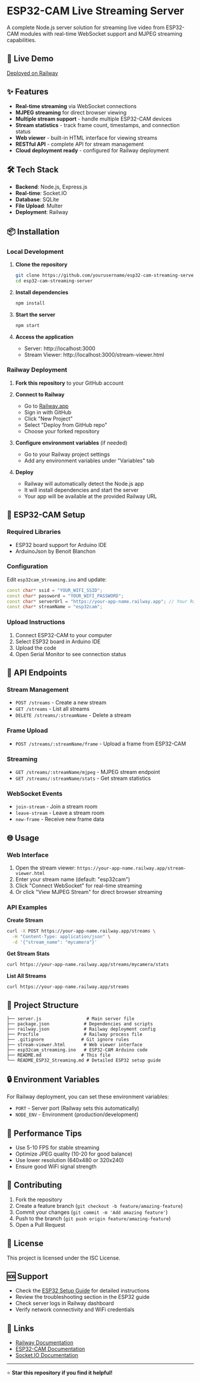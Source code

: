 # ESP32-CAM Live Streaming Server

A complete Node.js server solution for streaming live video from ESP32-CAM modules with real-time WebSocket support and MJPEG streaming capabilities.

## 🚀 Live Demo

[Deployed on Railway](https://your-app-name.railway.app)

## ✨ Features

- **Real-time streaming** via WebSocket connections
- **MJPEG streaming** for direct browser viewing
- **Multiple stream support** - handle multiple ESP32-CAM devices
- **Stream statistics** - track frame count, timestamps, and connection status
- **Web viewer** - built-in HTML interface for viewing streams
- **RESTful API** - complete API for stream management
- **Cloud deployment ready** - configured for Railway deployment

## 🛠️ Tech Stack

- **Backend**: Node.js, Express.js
- **Real-time**: Socket.IO
- **Database**: SQLite
- **File Upload**: Multer
- **Deployment**: Railway

## 📦 Installation

### Local Development

1. **Clone the repository**
   ```bash
   git clone https://github.com/yourusername/esp32-cam-streaming-server.git
   cd esp32-cam-streaming-server
   ```

2. **Install dependencies**
   ```bash
   npm install
   ```

3. **Start the server**
   ```bash
   npm start
   ```

4. **Access the application**
   - Server: http://localhost:3000
   - Stream Viewer: http://localhost:3000/stream-viewer.html

### Railway Deployment

1. **Fork this repository** to your GitHub account

2. **Connect to Railway**
   - Go to [Railway.app](https://railway.app)
   - Sign in with GitHub
   - Click "New Project"
   - Select "Deploy from GitHub repo"
   - Choose your forked repository

3. **Configure environment variables** (if needed)
   - Go to your Railway project settings
   - Add any environment variables under "Variables" tab

4. **Deploy**
   - Railway will automatically detect the Node.js app
   - It will install dependencies and start the server
   - Your app will be available at the provided Railway URL

## 🔧 ESP32-CAM Setup

### Required Libraries
- ESP32 board support for Arduino IDE
- ArduinoJson by Benoit Blanchon

### Configuration
Edit `esp32cam_streaming.ino` and update:
```cpp
const char* ssid = "YOUR_WIFI_SSID";
const char* password = "YOUR_WIFI_PASSWORD";
const char* serverUrl = "https://your-app-name.railway.app"; // Your Railway URL
const char* streamName = "esp32cam";
```

### Upload Instructions
1. Connect ESP32-CAM to your computer
2. Select ESP32 board in Arduino IDE
3. Upload the code
4. Open Serial Monitor to see connection status

## 📡 API Endpoints

### Stream Management
- `POST /streams` - Create a new stream
- `GET /streams` - List all streams
- `DELETE /streams/:streamName` - Delete a stream

### Frame Upload
- `POST /streams/:streamName/frame` - Upload a frame from ESP32-CAM

### Streaming
- `GET /streams/:streamName/mjpeg` - MJPEG stream endpoint
- `GET /streams/:streamName/stats` - Get stream statistics

### WebSocket Events
- `join-stream` - Join a stream room
- `leave-stream` - Leave a stream room
- `new-frame` - Receive new frame data

## 🌐 Usage

### Web Interface
1. Open the stream viewer: `https://your-app-name.railway.app/stream-viewer.html`
2. Enter your stream name (default: "esp32cam")
3. Click "Connect WebSocket" for real-time streaming
4. Or click "View MJPEG Stream" for direct browser streaming

### API Examples

**Create Stream**
```bash
curl -X POST https://your-app-name.railway.app/streams \
  -H "Content-Type: application/json" \
  -d '{"stream_name": "mycamera"}'
```

**Get Stream Stats**
```bash
curl https://your-app-name.railway.app/streams/mycamera/stats
```

**List All Streams**
```bash
curl https://your-app-name.railway.app/streams
```

## 📁 Project Structure

```
├── server.js                 # Main server file
├── package.json             # Dependencies and scripts
├── railway.json             # Railway deployment config
├── Procfile                 # Railway process file
├── .gitignore              # Git ignore rules
├── stream-viewer.html       # Web viewer interface
├── esp32cam_streaming.ino   # ESP32-CAM Arduino code
├── README.md               # This file
└── README_ESP32_Streaming.md # Detailed ESP32 setup guide
```

## 🔒 Environment Variables

For Railway deployment, you can set these environment variables:

- `PORT` - Server port (Railway sets this automatically)
- `NODE_ENV` - Environment (production/development)

## 🚀 Performance Tips

- Use 5-10 FPS for stable streaming
- Optimize JPEG quality (10-20 for good balance)
- Use lower resolution (640x480 or 320x240)
- Ensure good WiFi signal strength

## 🤝 Contributing

1. Fork the repository
2. Create a feature branch (`git checkout -b feature/amazing-feature`)
3. Commit your changes (`git commit -m 'Add amazing feature'`)
4. Push to the branch (`git push origin feature/amazing-feature`)
5. Open a Pull Request

## 📄 License

This project is licensed under the ISC License.

## 🆘 Support

- Check the [ESP32 Setup Guide](README_ESP32_Streaming.md) for detailed instructions
- Review the troubleshooting section in the ESP32 guide
- Check server logs in Railway dashboard
- Verify network connectivity and WiFi credentials

## 🔗 Links

- [Railway Documentation](https://docs.railway.app/)
- [ESP32-CAM Documentation](https://docs.espressif.com/projects/esp-idf/en/latest/esp32/api-reference/peripherals/camera.html)
- [Socket.IO Documentation](https://socket.io/docs/)

---

⭐ **Star this repository if you find it helpful!** 